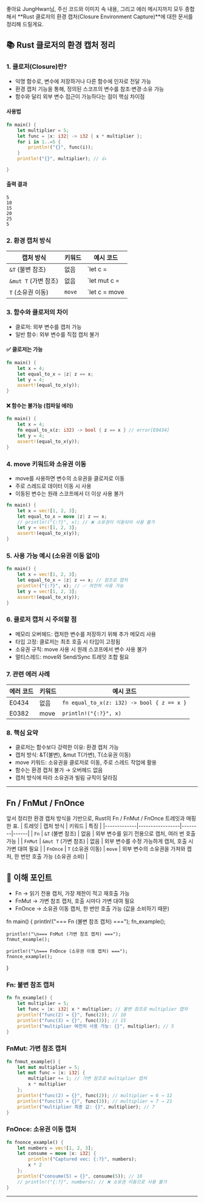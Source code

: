 좋아요 JungHwan님, 주신 코드와 이미지 속 내용, 그리고 에러 메시지까지 모두 종합해서
**Rust 클로저의 환경 캡처(Closure Environment Capture)**에 대한 문서를 정리해 드릴게요.

## 📚 Rust 클로저의 환경 캡처 정리
### 1. 클로저(Closure)란?
- 익명 함수로, 변수에 저장하거나 다른 함수에 인자로 전달 가능
- 환경 캡처 기능을 통해, 정의된 스코프의 변수를 참조·변경·소유 가능
- 함수와 달리 외부 변수 접근이 가능하다는 점이 핵심 차이점


#### 사용법
```rust
fn main() {
    let multiplier = 5;
    let func = |x: i32| -> i32 { x * multiplier };
    for i in 1..=5 {
        println!("{}", func(i));
    }
    println!("{}", multiplier); // 👍

}
```

#### 출력 결과
```
5
10
15
20
25
5
```

### 2. 환경 캡처 방식
| 캡처 방식 | 키워드 | 예시 코드 |
|-----------|--------|-----------|
| `&T` (불변 참조) | 없음   | `let c = || println!("{}", x);` |
| `&mut T` (가변 참조) | 없음   | `let mut c = || x += 1;` |
| `T` (소유권 이동) | `move` | `let c = move || println!("{}", x);` |


### 3. 함수와 클로저의 차이
- 클로저: 외부 변수를 캡처 가능
- 일반 함수: 외부 변수를 직접 캡처 불가
#### ✅ 클로저는 가능
```rust
fn main() {
    let x = 4;
    let equal_to_x = |z| z == x;
    let y = 4;
    assert!(equal_to_x(y));
}
```

#### ❌ 함수는 불가능 (컴파일 에러)
```rust
fn main() {
    let x = 4;
    fn equal_to_x(z: i32) -> bool { z == x } // error[E0434]
    let y = 4;
    assert!(equal_to_x(y));
}
```


### 4. move 키워드와 소유권 이동
- move를 사용하면 변수의 소유권을 클로저로 이동
- 주로 스레드로 데이터 이동 시 사용
- 이동된 변수는 원래 스코프에서 더 이상 사용 불가
```rust
fn main() {
    let x = vec![1, 2, 3];
    let equal_to_x = move |z| z == x;
    // println!("{:?}", x); // ❌ 소유권이 이동되어 사용 불가
    let y = vec![1, 2, 3];
    assert!(equal_to_x(y));
}
```


### 5. 사용 가능 예시 (소유권 이동 없이)
```rust
fn main() {
    let x = vec![1, 2, 3];
    let equal_to_x = |z| z == x; // 참조로 캡처
    println!("{:?}", x); // ✅ 여전히 사용 가능
    let y = vec![1, 2, 3];
    assert!(equal_to_x(y));
}
```


### 6. 클로저 캡처 시 주의할 점
- 메모리 오버헤드: 캡처한 변수를 저장하기 위해 추가 메모리 사용
- 타입 고정: 클로저는 최초 호출 시 타입이 고정됨
- 소유권 규칙: move 사용 시 원래 스코프에서 변수 사용 불가
- 멀티스레드: move와 Send/Sync 트레잇 조합 필요

### 7. 관련 에러 사례
| 에러 코드 | 키워드 | 예시 코드 |
|-----------|--------|-----------|
| E0434     | 없음   | `fn equal_to_x(z: i32) -> bool { z == x }` |
| E0382     | move   | `println!("{:?}", x)` |


### 8. 핵심 요약
- 클로저는 함수보다 강력한 이유: 환경 캡처 가능
- 캡처 방식: &T(불변), &mut T(가변), T(소유권 이동)
- move 키워드: 소유권을 클로저로 이동, 주로 스레드 작업에 활용
- 함수는 환경 캡처 불가 → 오버헤드 없음
- 캡처 방식에 따라 소유권과 빌림 규칙이 달라짐

--- 

## Fn / FnMut / FnOnce

앞서 정리한 환경 캡처 방식을 기반으로, Rust의 Fn / FnMut / FnOnce 트레잇과 매핑한 표.
| 트레잇      | 캡처 방식        | 키워드 | 특징 |
|-------------|-----------------|--------|------|
| `Fn`        | `&T` (불변 참조) | 없음   | 외부 변수를 읽기 전용으로 캡처, 여러 번 호출 가능 |
| `FnMut`     | `&mut T` (가변 참조) | 없음   | 외부 변수를 수정 가능하게 캡처, 호출 시 가변 대여 필요 |
| `FnOnce`    | `T` (소유권 이동) | `move` | 외부 변수의 소유권을 가져와 캡처, 한 번만 호출 가능 (소유권 소비) |



## 📌 이해 포인트
- Fn → 읽기 전용 캡처, 가장 제한이 적고 재호출 가능
- FnMut → 가변 참조 캡처, 호출 시마다 가변 대여 필요
- FnOnce → 소유권 이동 캡처, 한 번만 호출 가능 (값을 소비하기 때문)


fn main() {
    println!("=== Fn (불변 참조 캡처) ===");
    fn_example();

    println!("\n=== FnMut (가변 참조 캡처) ===");
    fnmut_example();

    println!("\n=== FnOnce (소유권 이동 캡처) ===");
    fnonce_example();
}

### Fn: 불변 참조 캡처
```rust
fn fn_example() {
    let multiplier = 5;
    let func = |x: i32| x * multiplier; // 불변 참조로 multiplier 캡처
    println!("func(2) = {}", func(2)); // 10
    println!("func(3) = {}", func(3)); // 15
    println!("multiplier 여전히 사용 가능: {}", multiplier); // 5
}
```

### FnMut: 가변 참조 캡처
```rust
fn fnmut_example() {
    let mut multiplier = 5;
    let mut func = |x: i32| {
        multiplier += 1; // 가변 참조로 multiplier 캡처
        x * multiplier
    };
    println!("func(2) = {}", func(2)); // multiplier = 6 → 12
    println!("func(3) = {}", func(3)); // multiplier = 7 → 21
    println!("multiplier 최종 값: {}", multiplier); // 7
}
```

### FnOnce: 소유권 이동 캡처
```rust
fn fnonce_example() {
    let numbers = vec![1, 2, 3];
    let consume = move |x: i32| {
        println!("Captured vec: {:?}", numbers);
        x * 2
    };
    println!("consume(5) = {}", consume(5)); // 10
    // println!("{:?}", numbers); // ❌ 소유권 이동으로 사용 불가
}
```

---
